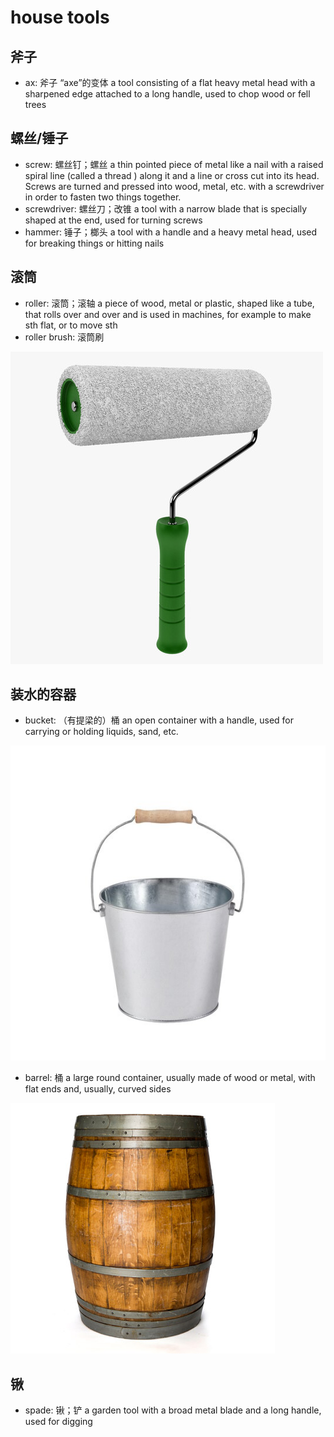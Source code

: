 # house tools

## 斧子

- ax: 斧子 “axe”的变体 a tool consisting of a flat heavy metal head with a sharpened edge attached to a long handle, used to chop wood or fell trees

## 螺丝/锤子

- screw: 螺丝钉；螺丝 a thin pointed piece of metal like a nail with a raised spiral line (called a thread ) along it and a line or cross cut into its head. Screws are turned and pressed into wood, metal, etc. with a screwdriver in order to fasten two things together.
- screwdriver: 螺丝刀；改锥 a tool with a narrow blade that is specially shaped at the end, used for turning screws
- hammer: 锤子；榔头 a tool with a handle and a heavy metal head, used for breaking things or hitting nails

## 滚筒

- roller: 滚筒；滚轴 a piece of wood, metal or plastic, shaped like a tube, that rolls over and over and is used in machines, for example to make sth flat, or to move sth
- roller brush: 滚筒刷

![](images/roller_brush.jpg)

## 装水的容器

- bucket: （有提梁的）桶 an open container with a handle, used for carrying or holding liquids, sand, etc.

![](images/bucket.jpg)

- barrel: 桶 a large round container, usually made of wood or metal, with flat ends and, usually, curved sides

![](images/barrel.jpg)

## 锹

- spade: 锹；铲 a garden tool with a broad metal blade and a long handle, used for digging
